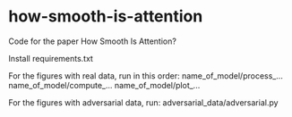 # how-smooth-is-attention
Code for the paper How Smooth Is Attention?

Install requirements.txt

For the figures with real data, run in this order:
name_of_model/process_...
name_of_model/compute_...
name_of_model/plot_...

For the figures with adversarial data, run:
adversarial_data/adversarial.py
